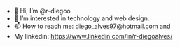 - 👋 Hi, I’m @r-diegoo
- 💬 I’m interested in technology and web design.
- 📫 How to reach me: diego_alves97@hotmail.com and 
- My linkedin: https://www.linkedin.com/in/r-diegoalves/

<!---
r-diegoo/r-diegoo is a ✨ special ✨ repository because its `README.md` (this file) appears on your GitHub profile.
You can click the Preview link to take a look at your changes.
--->
